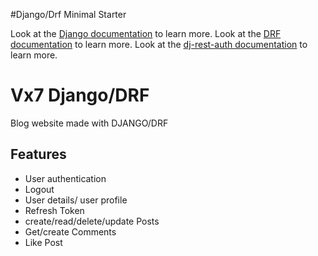 #Django/Drf Minimal Starter

Look at the [Django documentation](https://www.djangoproject.com/) to learn more.
Look at the [DRF documentation](https://www.django-rest-framework.org/) to learn more.
Look at the [dj-rest-auth documentation](https://dj-rest-auth.readthedocs.io/en/latest/) to learn more.

# Vx7 Django/DRF
Blog website made with DJANGO/DRF

## Features
- User authentication
- Logout
- User details/ user profile
- Refresh Token
- create/read/delete/update Posts
- Get/create Comments
- Like Post 

